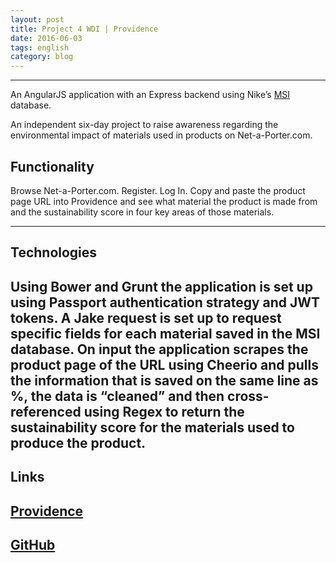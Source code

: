 ```yaml
---
layout: post
title: Project 4 WDI | Providence
date: 2016-06-03
tags: english
category: blog
---
```


-----------

An AngularJS application with an Express backend using Nike’s [MSI](http://msi.apparelcoalition.org/#/) database.

An independent six-day project to raise awareness regarding the environmental impact of materials used in products on Net-a-Porter.com.

Functionality
-----------

Browse Net-a-Porter.com.
Register.
Log In.
Copy and paste the product page URL into Providence and see what material the product is made from and the sustainability score in four key areas of those materials.

-----------
Technologies
---------
Using Bower and Grunt the application is set up using Passport authentication strategy  and JWT tokens.  A Jake request is set up to request specific fields for each material saved in the MSI database. On input the application scrapes the product page of the URL using Cheerio and pulls the information that is saved on the same line as %, the data is “cleaned” and then cross-referenced using Regex to return the sustainability score for the materials used to produce the product.
-----------
Links
----

[Providence](https://the-providence.herokuapp.com/)
------
[GitHub](https://github.com/RosannaRossington/wdi-project-4)
------

